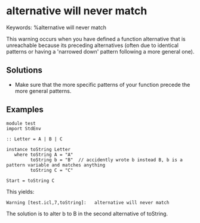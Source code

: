 # alternative will never match

Keywords: %alternative will never match

This warning occurs when you have defined a function alternative that
is unreachable because its preceding alternatives (often due to identical
patterns or having a 'narrowed down' pattern following a more general one).

## Solutions

- Make sure that the more specific patterns of your function precede
  the more general patterns.

## Examples
```clean
module test
import StdEnv

:: Letter = A | B | C

instance toString Letter
   where toString A = "A"
         toString b = "B"  // accidently wrote b instead B, b is a pattern variable and matches anything
         toString C = "C"

Start = toString C
```

This yields:

```text
Warning [test.icl,7,toString]:   alternative will never match

```

The solution is to alter b to B in the second alternative of toString.
